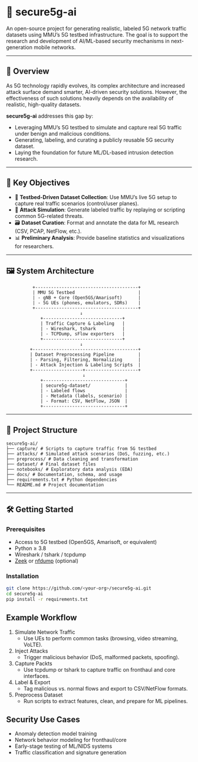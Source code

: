 

# 🔐 secure5g-ai

An open-source project for generating realistic, labeled 5G network traffic datasets using MMU’s 5G testbed infrastructure. The goal is to support the research and development of AI/ML-based security mechanisms in next-generation mobile networks.

---

## 📌 Overview

As 5G technology rapidly evolves, its complex architecture and increased attack surface demand smarter, AI-driven security solutions. However, the effectiveness of such solutions heavily depends on the availability of realistic, high-quality datasets.

**secure5g-ai** addresses this gap by:
- Leveraging MMU’s 5G testbed to simulate and capture real 5G traffic under benign and malicious conditions.
- Generating, labeling, and curating a publicly reusable 5G security dataset.
- Laying the foundation for future ML/DL-based intrusion detection research.

---

## 🎯 Key Objectives

- 📶 **Testbed-Driven Dataset Collection**: Use MMU’s live 5G setup to capture real traffic scenarios (control/user planes).
- 🐍 **Attack Simulation**: Generate labeled traffic by replaying or scripting common 5G-related threats.
- 🗃️ **Dataset Curation**: Format and annotate the data for ML research (CSV, PCAP, NetFlow, etc.).
- 📊 **Preliminary Analysis**: Provide baseline statistics and visualizations for researchers.

---

## 🖼️ System Architecture
```
          +---------------------------------------+
          | MMU 5G Testbed                        |
          | - gNB + Core (Open5GS/Amarisoft)      |
          | - 5G UEs (phones, emulators, SDRs)    |
          +---------------------------------------+
                            ↓
             +------------------------------+
             | Traffic Capture & Labeling   |
             | - Wireshark, tshark          |
             | - TCPDump, sFlow exporters   |
             +------------------------------+
                            ↓
         +----------------------------------------+
         | Dataset Preprocessing Pipeline         |
         | - Parsing, Filtering, Normalizing      |
         | - Attack Injection & Labeling Scripts  |
         +-------------------+--------------------+
                             ↓
             +-------------------------------+
             | secure5g-dataset/             |
             | - Labeled flows               |
             | - Metadata (labels, scenario) |
             | - Format: CSV, NetFlow, JSON  |
             +-------------------------------+
```


---

## 📂 Project Structure
```
secure5g-ai/
├── capture/ # Scripts to capture traffic from 5G testbed
├── attacks/ # Simulated attack scenarios (DoS, fuzzing, etc.)
├── preprocess/ # Data cleaning and transformation
├── dataset/ # Final dataset files
├── notebooks/ # Exploratory data analysis (EDA)
├── docs/ # Documentation, schema, and usage
├── requirements.txt # Python dependencies
└── README.md # Project documentation
```


---

## 🛠️ Getting Started

### Prerequisites

- Access to 5G testbed (Open5GS, Amarisoft, or equivalent)
- Python ≥ 3.8
- Wireshark / tshark / tcpdump
- [Zeek](https://zeek.org/) or [nfdump](https://github.com/phaag/nfdump) (optional)

### Installation

```bash
git clone https://github.com/<your-org>/secure5g-ai.git
cd secure5g-ai
pip install -r requirements.txt
```

## Example Workflow
1. Simulate Network Traffic
   - Use UEs to perform common tasks (browsing, video streaming, VoLTE).
2. Inject Attacks
   - Trigger malicious behavior (DoS, malformed packets, spoofing).
3. Capture Packts
   - Use tcpdump or tshark to capture traffic on fronthaul and core interfaces.
4. Label & Export
   - Tag malicious vs. normal flows and export to CSV/NetFlow formats.
5. Preprocess Dataset
   - Run scripts to extract features, clean, and prepare for ML pipelines.

## Security Use Cases
- Anomaly detection model training
- Network behavior modeling for fronthaul/core
- Early-stage testing of ML/NIDS systems
- Traffic classification and signature generation
